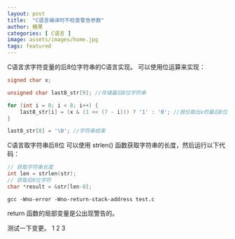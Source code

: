 ```yaml
---
layout: post
title:  "C语言编译时不检查警告参数"
author: 糖果
categories: [ C语言 ]
image: assets/images/home.jpg
tags: featured
---
```



C语言求字符变量的后8位字符串的C语言实现。 可以使用位运算来实现：

```c
signed char x;

unsigned char last8_str[9]; //存储最后8位字符串 

for (int i = 0; i < 8; i++) {
    last8_str[i] = (x & (1 << (7 - i))) ? '1' : '0'; //按位取出x的最后8位 
} 

last8_str[8] = '\0'; //字符串结束
```



C语言取字符串后8位 可以使用 strlen() 函数获取字符串的长度，然后运行以下代码：

```c
// 获取字符串长度
int len = strlen(str);
// 获取后8位字符
char *result = &str[len-8];

```


```
gcc -Wno-error -Wno-return-stack-address test.c
```



 return 函数的局部变量是公出现警告的。 


测试一下变更。 
1
2
3
